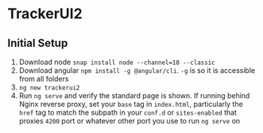 # TrackerUI2

## Initial Setup
1. Download node `snap install node --channel=18 --classic`
2. Download angular `npm install -g @angular/cli`. `-g` is so it is accessible from all folders
3. `ng new trackerui2`
4. Run `ng serve` and verify the standard page is shown. If running behind Nginx reverse proxy, set your `base` tag in `index.html`, particularly the `href` tag to match the subpath in your `conf.d` or `sites-enabled` that proxies `4200` port or whatever other port you use to run `ng serve` on
